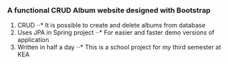 ### A functional CRUD Album website designed with Bootstrap

1. CRUD
⋅⋅* It is possible to create and delete albums from database
2. Uses JPA in Spring project
⋅⋅* For easier and faster demo versions of application
2. Written in half a day
⋅⋅* This is a school project for my third semester at KEA
